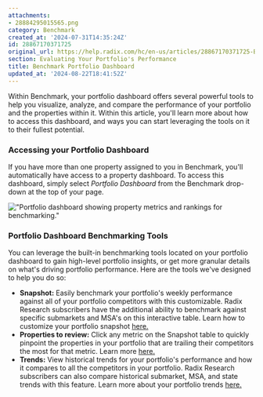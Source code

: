 ```yaml
---
attachments:
- 28884295015565.png
category: Benchmark
created_at: '2024-07-31T14:35:24Z'
id: 28867170371725
original_url: https://help.radix.com/hc/en-us/articles/28867170371725-Benchmark-Portfolio-Dashboard
section: Evaluating Your Portfolio's Performance
title: Benchmark Portfolio Dashboard
updated_at: '2024-08-22T18:41:52Z'
---
```


Within Benchmark, your portfolio dashboard offers several powerful tools to help you visualize, analyze, and compare the performance of your portfolio and the properties within it. Within this article, you'll learn more about how to access this dashboard, and ways you can start leveraging the tools on it to their fullest potential.

### Accessing your Portfolio Dashboard

If you have more than one property assigned to you in Benchmark, you'll automatically have access to a property dashboard. To access this dashboard, simply select *Portfolio Dashboard* from the Benchmark drop-down at the top of your page.

!["Portfolio dashboard showing property metrics and rankings for benchmarking."](attachments/28884295015565.png)

### Portfolio Dashboard Benchmarking Tools

You can leverage the built-in benchmarking tools located on your portfolio dashboard to gain high-level portfolio insights, or get more granular details on what's driving portfolio performance. Here are the tools we've designed to help you do so:

* **Snapshot:** Easily benchmark your portfolio's weekly performance against all of your portfolio competitors with this customizable. Radix Research subscribers have the additional ability to benchmark against specific submarkets and MSA's on this interactive table. Learn how to customize your portfolio snapshot [here.](https://help.radix.com/hc/en-us/articles/9369284959373)
* **Properties to review:** Click any metric on the Snapshot table to quickly pinpoint the properties in your portfolio that are trailing their competitors the most for that metric. Learn more [here.](https://help.radix.com/hc/en-us/articles/22586467899021)
* **Trends:** View historical trends for your portfolio's performance and how it compares to all the competitors in your portfolio. Radix Research subscribers can also compare historical submarket, MSA, and state trends with this feature. Learn more about your portfolio trends [here.](https://help.radix.com/hc/en-us/articles/9369209897741)